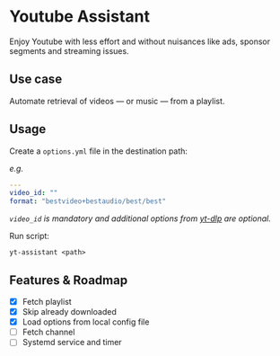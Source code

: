 # Youtube Assistant

Enjoy Youtube with less effort and without nuisances like ads, sponsor segments and streaming issues.

## Use case

Automate retrieval of videos — or music — from a playlist.

## Usage

Create a `options.yml` file in the destination path:

*e.g.*

```yaml
---
video_id: ""
format: "bestvideo+bestaudio/best/best"
```

_`video_id` is mandatory and additional options from [yt-dlp](https://github.com/yt-dlp/yt-dlp#usage-and-options) are optional._

Run script:

```shell
yt-assistant <path>
```

## Features & Roadmap

- [x] Fetch playlist
- [x] Skip already downloaded
- [x] Load options from local config file
- [ ] Fetch channel
- [ ] Systemd service and timer
